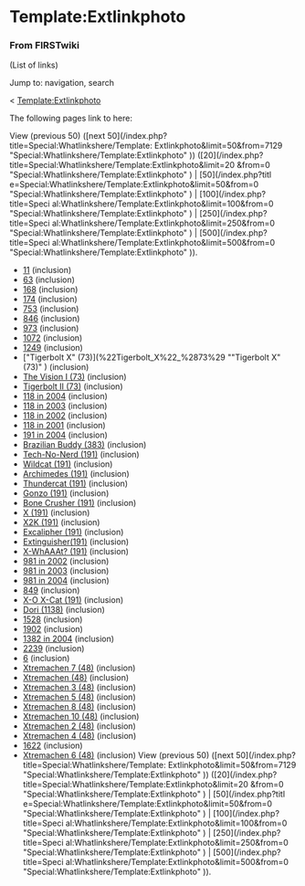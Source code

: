 # Template:Extlinkphoto

### From FIRSTwiki

(List of links)

Jump to: navigation, search

&lt;
[Template:Extlinkphoto](/index.php?title=Template:Extlinkphoto&redirect=no
"Template:Extlinkphoto" )  

The following pages link to here:

View (previous 50) ([next 50](/index.php?title=Special:Whatlinkshere/Template:
Extlinkphoto&limit=50&from=7129 "Special:Whatlinkshere/Template:Extlinkphoto"
)) ([20](/index.php?title=Special:Whatlinkshere/Template:Extlinkphoto&limit=20
&from=0 "Special:Whatlinkshere/Template:Extlinkphoto" ) | [50](/index.php?titl
e=Special:Whatlinkshere/Template:Extlinkphoto&limit=50&from=0
"Special:Whatlinkshere/Template:Extlinkphoto" ) | [100](/index.php?title=Speci
al:Whatlinkshere/Template:Extlinkphoto&limit=100&from=0
"Special:Whatlinkshere/Template:Extlinkphoto" ) | [250](/index.php?title=Speci
al:Whatlinkshere/Template:Extlinkphoto&limit=250&from=0
"Special:Whatlinkshere/Template:Extlinkphoto" ) | [500](/index.php?title=Speci
al:Whatlinkshere/Template:Extlinkphoto&limit=500&from=0
"Special:Whatlinkshere/Template:Extlinkphoto" )).

  * [11](11 "11" ) (inclusion) 
  * [63](63 "63" ) (inclusion) 
  * [168](168 "168" ) (inclusion) 
  * [174](174 "174" ) (inclusion) 
  * [753](753 "753" ) (inclusion) 
  * [846](846 "846" ) (inclusion) 
  * [973](973 "973" ) (inclusion) 
  * [1072](1072 "1072" ) (inclusion) 
  * [1249](1249 "1249" ) (inclusion) 
  * ["Tigerbolt X" (73)](%22Tigerbolt_X%22_%2873%29 ""Tigerbolt X" \(73\)" ) (inclusion) 
  * [The Vision I (73)](The_Vision_I_%2873%29 "The Vision I \(73\)" ) (inclusion) 
  * [Tigerbolt II (73)](Tigerbolt_II_%2873%29 "Tigerbolt II \(73\)" ) (inclusion) 
  * [118 in 2004](118_in_2004 "118 in 2004" ) (inclusion) 
  * [118 in 2003](118_in_2003 "118 in 2003" ) (inclusion) 
  * [118 in 2002](118_in_2002 "118 in 2002" ) (inclusion) 
  * [118 in 2001](118_in_2001 "118 in 2001" ) (inclusion) 
  * [191 in 2004](191_in_2004 "191 in 2004" ) (inclusion) 
  * [Brazilian Buddy (383)](Brazilian_Buddy_%28383%29 "Brazilian Buddy \(383\)" ) (inclusion) 
  * [Tech-No-Nerd (191)](Tech-No-Nerd_%28191%29 "Tech-No-Nerd \(191\)" ) (inclusion) 
  * [Wildcat (191)](Wildcat_%28191%29 "Wildcat \(191\)" ) (inclusion) 
  * [Archimedes (191)](Archimedes_%28191%29 "Archimedes \(191\)" ) (inclusion) 
  * [Thundercat (191)](Thundercat_%28191%29 "Thundercat \(191\)" ) (inclusion) 
  * [Gonzo (191)](Gonzo_%28191%29 "Gonzo \(191\)" ) (inclusion) 
  * [Bone Crusher (191)](Bone_Crusher_%28191%29 "Bone Crusher \(191\)" ) (inclusion) 
  * [X (191)](X_%28191%29 "X \(191\)" ) (inclusion) 
  * [X2K (191)](X2K_%28191%29 "X2K \(191\)" ) (inclusion) 
  * [Excalipher (191)](Excalipher_%28191%29 "Excalipher \(191\)" ) (inclusion) 
  * [Extinguisher(191)](Extinguisher%28191%29 "Extinguisher\(191\)" ) (inclusion) 
  * [X-WhAAAt? (191)](X-WhAAAt%3F_%28191%29 "X-WhAAAt? \(191\)" ) (inclusion) 
  * [981 in 2002](981_in_2002 "981 in 2002" ) (inclusion) 
  * [981 in 2003](981_in_2003 "981 in 2003" ) (inclusion) 
  * [981 in 2004](981_in_2004 "981 in 2004" ) (inclusion) 
  * [849](849 "849" ) (inclusion) 
  * [X-O X-Cat (191)](X-O_X-Cat_%28191%29 "X-O X-Cat \(191\)" ) (inclusion) 
  * [Dori (1138)](Dori_%281138%29 "Dori \(1138\)" ) (inclusion) 
  * [1528](1528 "1528" ) (inclusion) 
  * [1902](1902 "1902" ) (inclusion) 
  * [1382 in 2004](1382_in_2004 "1382 in 2004" ) (inclusion) 
  * [2239](2239 "2239" ) (inclusion) 
  * [6](6 "6" ) (inclusion) 
  * [Xtremachen 7 (48)](Xtremachen_7_%2848%29 "Xtremachen 7 \(48\)" ) (inclusion) 
  * [Xtremachen (48)](Xtremachen_%2848%29 "Xtremachen \(48\)" ) (inclusion) 
  * [Xtremachen 3 (48)](Xtremachen_3_%2848%29 "Xtremachen 3 \(48\)" ) (inclusion) 
  * [Xtremachen 5 (48)](Xtremachen_5_%2848%29 "Xtremachen 5 \(48\)" ) (inclusion) 
  * [Xtremachen 8 (48)](Xtremachen_8_%2848%29 "Xtremachen 8 \(48\)" ) (inclusion) 
  * [Xtremachen 10 (48)](Xtremachen_10_%2848%29 "Xtremachen 10 \(48\)" ) (inclusion) 
  * [Xtremachen 2 (48)](Xtremachen_2_%2848%29 "Xtremachen 2 \(48\)" ) (inclusion) 
  * [Xtremachen 4 (48)](Xtremachen_4_%2848%29 "Xtremachen 4 \(48\)" ) (inclusion) 
  * [1622](1622 "1622" ) (inclusion) 
  * [Xtremachen 6 (48)](Xtremachen_6_%2848%29 "Xtremachen 6 \(48\)" ) (inclusion) 
View (previous 50) ([next 50](/index.php?title=Special:Whatlinkshere/Template:
Extlinkphoto&limit=50&from=7129 "Special:Whatlinkshere/Template:Extlinkphoto"
)) ([20](/index.php?title=Special:Whatlinkshere/Template:Extlinkphoto&limit=20
&from=0 "Special:Whatlinkshere/Template:Extlinkphoto" ) | [50](/index.php?titl
e=Special:Whatlinkshere/Template:Extlinkphoto&limit=50&from=0
"Special:Whatlinkshere/Template:Extlinkphoto" ) | [100](/index.php?title=Speci
al:Whatlinkshere/Template:Extlinkphoto&limit=100&from=0
"Special:Whatlinkshere/Template:Extlinkphoto" ) | [250](/index.php?title=Speci
al:Whatlinkshere/Template:Extlinkphoto&limit=250&from=0
"Special:Whatlinkshere/Template:Extlinkphoto" ) | [500](/index.php?title=Speci
al:Whatlinkshere/Template:Extlinkphoto&limit=500&from=0
"Special:Whatlinkshere/Template:Extlinkphoto" )).

